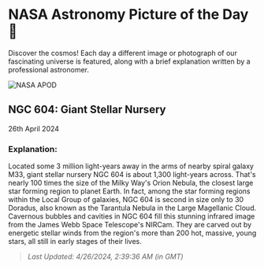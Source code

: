 
  # NASA Astronomy Picture of the Day 🌌

  Discover the cosmos! Each day a different image or photograph of our fascinating universe is featured, along with a brief explanation written by a professional astronomer.

![NASA APOD](https://apod.nasa.gov/apod/image/2404/stsci-xNGC604NIRcam2048.png)

## NGC 604: Giant Stellar Nursery

26th April 2024

### Explanation: 

Located some 3 million light-years away in the arms of nearby spiral galaxy M33, giant stellar nursery NGC 604 is about 1,300 light-years across. That's nearly 100 times the size of the Milky Way's Orion Nebula, the closest large star forming region to planet Earth. In fact, among the star forming regions within the Local Group of galaxies, NGC 604 is second in size only to 30 Doradus, also known as the Tarantula Nebula in the Large Magellanic Cloud. Cavernous bubbles and cavities in NGC 604 fill this stunning infrared image from the James Webb Space Telescope's NIRCam. They are carved out by energetic stellar winds from the region's more than 200 hot, massive, young stars, all still in early stages of their lives.

> _Last Updated: 4/26/2024, 2:39:36 AM (in GMT)_
